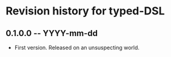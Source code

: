 # Revision history for typed-DSL

## 0.1.0.0 -- YYYY-mm-dd

* First version. Released on an unsuspecting world.

